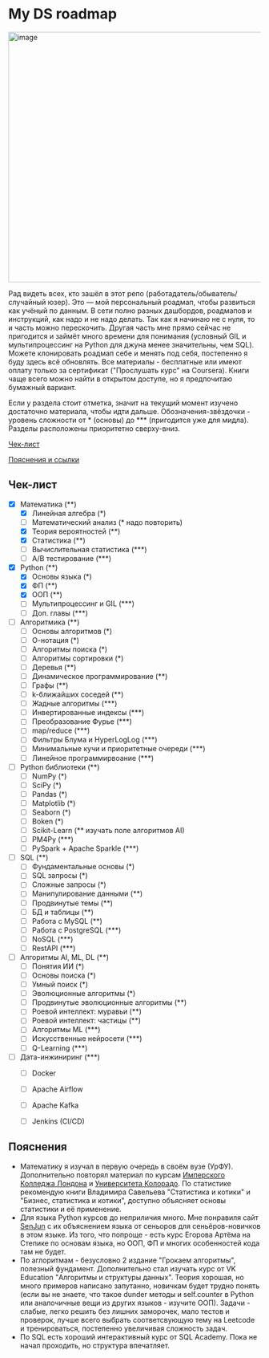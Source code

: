 # My DS roadmap

<img width="665" height="499" alt="image" src="https://github.com/user-attachments/assets/13e400f5-3ac7-4f87-8ff5-42db96895f47" />

Рад видеть всех, кто зашёл в этот репо (работадатель/обыватель/случайный юзер). Это — мой персональный роадмап, чтобы развиться как учёный по данным. В сети полно разных дашбордов, роадмапов и инструкций, как надо и не надо делать. Так как я начинаю не с нуля, то и часть можно перескочить. Другая часть мне прямо сейчас не пригодится и займёт много времени для понимания (условный GIL и мультипроцессинг на Python для джуна менее значительны, чем SQL). Можете клонировать роадмап себе и менять под себя, постепенно я буду здесь всё обновлять. Все материалы - бесплатные или имеют оплату только за сертификат ("Прослушать курс" на Coursera). Книги чаще всего можно найти в открытом доступе, но я предпочитаю бумажный вариант.

Если у раздела стоит отметка, значит на текущий момент изучено достаточно материала, чтобы идти дальше.
Обозначения-звёздочки - уровень сложности от * (основы) до *** (пригодится уже для мидла). Разделы расположены приоритетно сверху-вниз.

[Чек-лист](##Чек-лист)

[Пояснения и ссылки](##Пояснения)

## Чек-лист

- [X] Математика (**)
    - [X] Линейная алгебра (*)
    - [ ] Математический анализ (* надо повторить)
    - [X] Теория вероятностей (**)
    - [X] Статистика (**)
    - [ ] Вычислительная статистика (***)
    - [ ] A/B тестирование (***)
- [X] Python (**)
    - [X] Основы языка (*)
    - [X] ФП (**)
    - [X] ООП (**)
    - [ ] Мультипроцессинг и GIL (***)
    - [ ] Доп. главы (***)
- [ ] Алгоритмика (**)
    - [ ] Основы алгоритмов (*)
    - [ ] О-нотация (*)
    - [ ] Алгоритмы поиска (*)
    - [ ] Алгоритмы сортировки (*)
    - [ ] Деревья (**)
    - [ ] Динамическое программирование (**)
    - [ ] Графы (**)
    - [ ] k-ближайших соседей (**)
    - [ ] Жадные алгоритмы (***)
    - [ ] Инвертированные индексы (***)
    - [ ] Преобразование Фурье (***)
    - [ ] map/reduce (***)
    - [ ] Фильтры Блума и HyperLogLog (***)
    - [ ] Минимальные кучи и приоритетные очереди (***)
    - [ ] Линейное программирвоание (***)
- [ ] Python библиотеки (**)
    - [ ] NumPy (*)
    - [ ] SciPy (*)
    - [ ] Pandas (*)
    - [ ] Matplotlib (*)
    - [ ] Seaborn (*)
    - [ ] Boken (*)
    - [ ] Scikit-Learn (** изучать поле алгоритмов AI)
    - [ ] PM4Py (***)
    - [ ] PySpark + Apache Sparkle (***)
- [ ] SQL (**)
    - [ ] Фундаментальные основы (*)
    - [ ] SQL запросы (*)
    - [ ] Сложные запросы (*)
    - [ ] Манипулирование данными (**)
    - [ ] Продвинутые темы (**)
    - [ ] БД и таблицы (**)
    - [ ] Работа с MySQL (**)
    - [ ] Работа с PostgreSQL (***)
    - [ ] NoSQL (***)
    - [ ] RestAPI (***)
- [ ] Алгоритмы AI, ML, DL (**)
    - [ ] Понятия ИИ (*)
    - [ ] Основы поиска (*)
    - [ ] Умный поиск (*)
    - [ ] Эволюционные алгоритмы (*)
    - [ ] Продвинутые эволюционные алгоритмы (**)
    - [ ] Роевой интеллект: муравьи (**)
    - [ ] Роевой интеллект: частицы (**)
    - [ ] Алгоритмы ML (***)
    - [ ] Искусственные нейросети (***)
    - [ ] Q-Learning (***)
- [ ] Дата-инжиниринг (***)
    - [ ] Docker
    - [ ] Apache Airflow
    - [ ] Apache Kafka
    - [ ] Jenkins (CI/CD)
  

## Пояснения
* Математику я изучал в первую очередь в своём вузе (УрФУ). Дополнительно повторял материал по курсам [Имперского Колледжа Лондона](https://www.coursera.org/specializations/mathematics-machine-learning) и [Университета Колорадо](https://www.coursera.org/learn/algebra-and-differential-calculus-for-data-science). По статистике рекомендую книги Владимира Савельева "Статистика и котики" и "Бизнес, статистика и котики", доступно объясняет основы статистики и её применение.
* Для языка Python курсов до неприличия много. Мне понравиля сайт [SenJun](https://senjun.ru/courses/python) с их объяснением языка от сеньоров для сеньёров-новичков в этом языке. Из того, что попроще - есть курс Егорова Артёма на Степике по основам языка, но ООП, ФП и многих особенностей кода там не будет.
* По аглоритмам - безусловно 2 издание "Грокаем алгоритмы", полезный фундамент. Дополнительно стал изучать курс от VK Education "Алгоритмы и структуры данных". Теория хорошая, но много примеров написано запутанно, новичкам будет трудно понять (если вы не знаете, что такое dunder методы и self.counter в Python или аналочичные вещи из других языков - изучите ООП). Задачи - слабые, легко решить без лишних заморочек, мало тестов и проверок, лучше всего выбрать соответсвующую тему на Leetcode и тренироваться, постепенно увеличивая сложность задач.
* По SQL есть хороший интерактивный курс от SQL Academy. Пока не начал проходить, но структура впечатляет.
